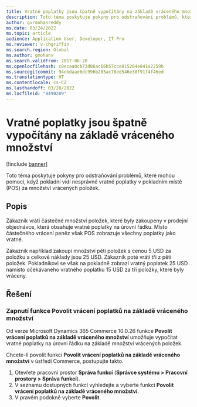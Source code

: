 ```yaml
---
title: Vratné poplatky jsou špatně vypočítány na základě vráceného množství
description: Toto téma poskytuje pokyny pro odstraňování problémů, které mohou pomoci, když pokladní vidí nesprávné vratné poplatky v pokladním místě (POS) za množství vrácených položek.
author: gvrmohanreddy
ms.date: 03/24/2022
ms.topic: article
audience: Application User, Developer, IT Pro
ms.reviewer: v-chgriffin
ms.search.region: Global
ms.author: gmohanv
ms.search.validFrom: 2017-06-20
ms.openlocfilehash: c8ecaa0cb73d06ac66b57cce815264e841a2259b
ms.sourcegitcommit: 94ebdaae6dc996b205ac78ed546e38f91f4f46ed
ms.translationtype: HT
ms.contentlocale: cs-CZ
ms.lasthandoff: 03/28/2022
ms.locfileid: "8490209"
---
```

# <a name="refundable-charges-are-miscalculated-based-on-the-quantity-returned"></a>Vratné poplatky jsou špatně vypočítány na základě vráceného množství

[!include [banner](../../includes/banner.md)]

Toto téma poskytuje pokyny pro odstraňování problémů, které mohou pomoci, když pokladní vidí nesprávné vratné poplatky v pokladním místě (POS) za množství vrácených položek.

## <a name="description"></a>Popis

Zákazník vrátí částečné množství položek, které byly zakoupeny v prodejní objednávce, která obsahuje vratné poplatky na úrovni řádku. Místo částečného vrácení peněz však POS zobrazuje všechny poplatky jako vratné.

Zákazník například zakoupí množství pěti položek s cenou 5 USD za položku a celkové náklady jsou 25 USD. Zákazník poté vrátí tři z pěti položek. Pokladníkovi se však na pokladně zobrazí vratný poplatek 25 USD namísto očekávaného vratného poplatku 15 USD za tři položky, které byly vráceny.

## <a name="resolution"></a>Řešení

### <a name="turn-on-the-enable-refunding-charges-based-on-the-refunded-quantity-feature"></a>Zapnutí funkce Povolit vrácení poplatků na základě vráceného množství

Od verze Microsoft Dynamics 365 Commerce 10.0.26 funkce **Povolit vrácení poplatků na základě vráceného množství** umožňuje vypočítat vratné poplatky na úrovni řádku na základě množství vrácených položek.

Chcete-li povolit funkci **Povolit vrácení poplatků na základě vráceného množství** v ústředí Commerce, postupujte takto.

1. Otevřete pracovní prostor **Správa funkcí** (**Správce systému \> Pracovní prostory \> Správa funkcí**).
1. V seznamu dostupných funkcí vyhledejte a vyberte funkci **Povolit vrácení poplatků na základě vráceného množství**.
1. V pravém podokně vyberte **Povolit**.
